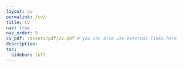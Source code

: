 ```yaml
---
layout: cv
permalink: /cv/
title: CV
nav: true
nav_order: 5
cv_pdf: /assets/pdf/cv.pdf # you can also use external links here
description: 
toc:
  sidebar: left
---
```

